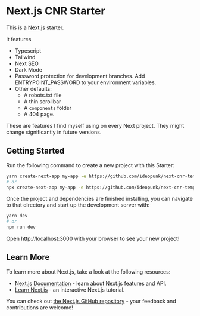 # Next.js CNR Starter

This is a [Next.js](https://nextjs.org/) starter.

It features

-   Typescript
-   Tailwind
-   Next SEO
-   Dark Mode
-   Password protection for development branches. Add ENTRYPOINT_PASSWORD to your environment variables. 
-   Other defaults:
    -   A robots.txt file
    -   A thin scrollbar
    -   A `components` folder
    -   A 404 page.

These are features I find myself using on every Next project. They might change significantly in future versions.

## Getting Started

Run the following command to create a new project with this Starter:

```bash
yarn create-next-app my-app -e https://github.com/ideopunk/next-cnr-template
# or
npx create-next-app my-app -e https://github.com/ideopunk/next-cnr-template
```

Once the project and dependencies are finished installing, you can navigate to that directory and start up the development server with:

```bash
yarn dev
# or
npm run dev
````

Open http://localhost:3000 with your browser to see your new project!

## Learn More

To learn more about Next.js, take a look at the following resources:

-   [Next.js Documentation](https://nextjs.org/docs) - learn about Next.js features and API.
-   [Learn Next.js](https://nextjs.org/learn) - an interactive Next.js tutorial.

You can check out [the Next.js GitHub repository](https://github.com/vercel/next.js/) - your feedback and contributions are welcome!
